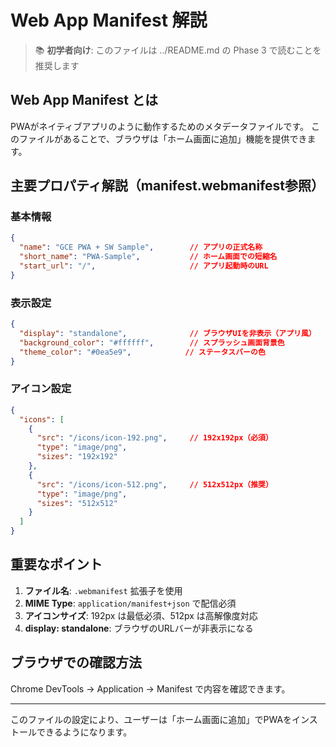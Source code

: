 # Web App Manifest 解説

> 📚 **初学者向け**: このファイルは ../README.md の Phase 3 で読むことを推奨します

## Web App Manifest とは

PWAがネイティブアプリのように動作するためのメタデータファイルです。
このファイルがあることで、ブラウザは「ホーム画面に追加」機能を提供できます。

## 主要プロパティ解説（manifest.webmanifest参照）

### 基本情報
```json
{
  "name": "GCE PWA + SW Sample",        // アプリの正式名称
  "short_name": "PWA-Sample",           // ホーム画面での短縮名
  "start_url": "/",                     // アプリ起動時のURL
}
```

### 表示設定
```json
{
  "display": "standalone",              // ブラウザUIを非表示（アプリ風）
  "background_color": "#ffffff",        // スプラッシュ画面背景色
  "theme_color": "#0ea5e9",            // ステータスバーの色
}
```

### アイコン設定
```json
{
  "icons": [
    {
      "src": "/icons/icon-192.png",     // 192x192px（必須）
      "type": "image/png",
      "sizes": "192x192"
    },
    {
      "src": "/icons/icon-512.png",     // 512x512px（推奨）
      "type": "image/png", 
      "sizes": "512x512"
    }
  ]
}
```

## 重要なポイント

1. **ファイル名**: `.webmanifest` 拡張子を使用
2. **MIME Type**: `application/manifest+json` で配信必須
3. **アイコンサイズ**: 192px は最低必須、512px は高解像度対応
4. **display: standalone**: ブラウザのURLバーが非表示になる

## ブラウザでの確認方法

Chrome DevTools → Application → Manifest で内容を確認できます。

---

このファイルの設定により、ユーザーは「ホーム画面に追加」でPWAをインストールできるようになります。